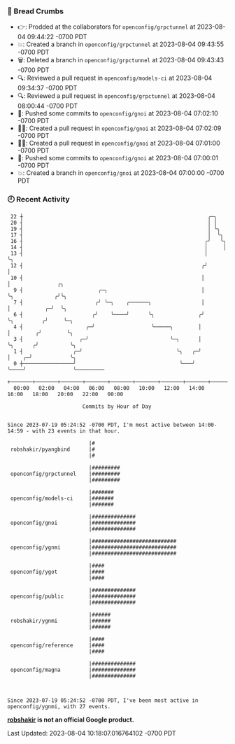 ### 🍞 Bread Crumbs

 * 👉: Prodded at the collaborators for `openconfig/grpctunnel` at 2023-08-04 09:44:22 -0700 PDT
 * 💥: Created a branch in `openconfig/grpctunnel` at 2023-08-04 09:43:55 -0700 PDT
 * 🗑: Deleted a branch in `openconfig/grpctunnel` at 2023-08-04 09:43:43 -0700 PDT
 * 🔍: Reviewed a pull request in  `openconfig/models-ci` at 2023-08-04 09:34:37 -0700 PDT
 * 🔍: Reviewed a pull request in  `openconfig/grpctunnel` at 2023-08-04 08:00:44 -0700 PDT
 * 🚢: Pushed some commits to `openconfig/gnoi` at 2023-08-04 07:02:10 -0700 PDT
 * ✍🏼: Created a pull request in `openconfig/gnoi` at 2023-08-04 07:02:09 -0700 PDT
 * ✍🏼: Created a pull request in `openconfig/gnoi` at 2023-08-04 07:01:00 -0700 PDT
 * 🚢: Pushed some commits to `openconfig/gnoi` at 2023-08-04 07:00:01 -0700 PDT
 * 💥: Created a branch in `openconfig/gnoi` at 2023-08-04 07:00:00 -0700 PDT

### 🕘 Recent Activity
```
 22 ┼                                                           ╭─╮
 20 ┤                                                           │ │
 19 ┤                                                           │ ╰╮
 17 ┤                                                           │  ╰╮
 16 ┤                                                          ╭╯   ╰╮
 14 ┤                                                          │     │
 13 ┤                                                          │     ╰╮
 12 ┤                                                         ╭╯      │
 10 ┤                                                         │       │               ╭╮
  9 ┤                        ╭─╮                              │       ╰╮             ╭╯╰╮
  7 ┤                       ╭╯ ╰─╮    ╭──────╮                │        │           ╭─╯  ╰╮
  6 ┤                      ╭╯    ╰────╯      ╰╮              ╭╯        ╰╮         ╭╯     ╰─╮
  4 ┤                    ╭─╯                  ╰─────╮        │          │        ╭╯        ╰╮
  3 ┤                  ╭─╯                          ╰─╮      │          ╰╮      ╭╯          ╰╮
  1 ┤                ╭─╯                              ╰╮   ╭─╯           │    ╭─╯            ╰╮
  0 ┼────────────────╯                                 ╰───╯             ╰────╯               ╰─────────
    +───────+───────+───────+───────+───────+───────+───────+───────+───────+───────+───────+───────+────
  00:00   02:00   04:00   06:00   08:00   10:00   12:00   14:00   16:00   18:00   20:00   22:00   00:00   

						Commits by Hour of Day


Since 2023-07-19 05:24:52 -0700 PDT, I'm most active between 14:00-14:59 - with 23 events in that hour.

```



```
                          |#
 robshakir/pyangbind      |#
                          |#

                          |#########
 openconfig/grpctunnel    |#########
                          |#########

                          |#######
 openconfig/models-ci     |#######
                          |#######

                          |##############
 openconfig/gnoi          |##############
                          |##############

                          |###########################
 openconfig/ygnmi         |###########################
                          |###########################

                          |####
 openconfig/ygot          |####
                          |####

                          |##############
 openconfig/public        |##############
                          |##############

                          |######
 robshakir/ygnmi          |######
                          |######

                          |####
 openconfig/reference     |####
                          |####

                          |##############
 openconfig/magna         |##############
                          |##############



Since 2023-07-19 05:24:52 -0700 PDT, I've been most active in openconfig/ygnmi, with 27 events.

```
**[robshakir](mailto:robjs@google.com) is not an official Google product.**  


Last Updated: 2023-08-04 10:18:07.016764102 -0700 PDT
